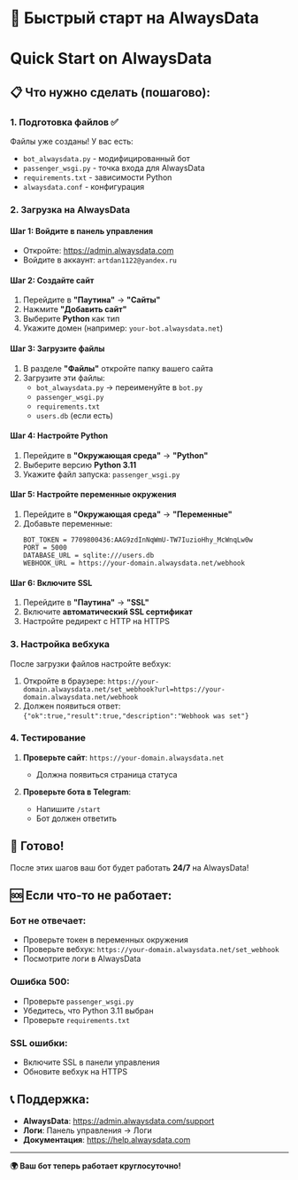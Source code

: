 # 🚀 Быстрый старт на AlwaysData
# Quick Start on AlwaysData

## 📋 Что нужно сделать (пошагово):

### 1. **Подготовка файлов** ✅
Файлы уже созданы! У вас есть:
- `bot_alwaysdata.py` - модифицированный бот
- `passenger_wsgi.py` - точка входа для AlwaysData
- `requirements.txt` - зависимости Python
- `alwaysdata.conf` - конфигурация

### 2. **Загрузка на AlwaysData**

#### Шаг 1: Войдите в панель управления
- Откройте: https://admin.alwaysdata.com
- Войдите в аккаунт: `artdan1122@yandex.ru`

#### Шаг 2: Создайте сайт
1. Перейдите в **"Паутина"** → **"Сайты"**
2. Нажмите **"Добавить сайт"**
3. Выберите **Python** как тип
4. Укажите домен (например: `your-bot.alwaysdata.net`)

#### Шаг 3: Загрузите файлы
1. В разделе **"Файлы"** откройте папку вашего сайта
2. Загрузите эти файлы:
   - `bot_alwaysdata.py` → переименуйте в `bot.py`
   - `passenger_wsgi.py`
   - `requirements.txt`
   - `users.db` (если есть)

#### Шаг 4: Настройте Python
1. Перейдите в **"Окружающая среда"** → **"Python"**
2. Выберите версию **Python 3.11**
3. Укажите файл запуска: `passenger_wsgi.py`

#### Шаг 5: Настройте переменные окружения
1. Перейдите в **"Окружающая среда"** → **"Переменные"**
2. Добавьте переменные:
   ```
   BOT_TOKEN = 7709800436:AAG9zdInNqWmU-TW7IuzioHhy_McWnqLw0w
   PORT = 5000
   DATABASE_URL = sqlite:///users.db
   WEBHOOK_URL = https://your-domain.alwaysdata.net/webhook
   ```

#### Шаг 6: Включите SSL
1. Перейдите в **"Паутина"** → **"SSL"**
2. Включите **автоматический SSL сертификат**
3. Настройте редирект с HTTP на HTTPS

### 3. **Настройка вебхука**

После загрузки файлов настройте вебхук:

1. Откройте в браузере: `https://your-domain.alwaysdata.net/set_webhook?url=https://your-domain.alwaysdata.net/webhook`
2. Должен появиться ответ: `{"ok":true,"result":true,"description":"Webhook was set"}`

### 4. **Тестирование**

1. **Проверьте сайт**: `https://your-domain.alwaysdata.net`
   - Должна появиться страница статуса

2. **Проверьте бота в Telegram**:
   - Напишите `/start`
   - Бот должен ответить

## 🎯 **Готово!**

После этих шагов ваш бот будет работать **24/7** на AlwaysData!

## 🆘 **Если что-то не работает:**

### Бот не отвечает:
- Проверьте токен в переменных окружения
- Проверьте вебхук: `https://your-domain.alwaysdata.net/set_webhook`
- Посмотрите логи в AlwaysData

### Ошибка 500:
- Проверьте `passenger_wsgi.py`
- Убедитесь, что Python 3.11 выбран
- Проверьте `requirements.txt`

### SSL ошибки:
- Включите SSL в панели управления
- Обновите вебхук на HTTPS

## 📞 **Поддержка:**

- **AlwaysData**: https://admin.alwaysdata.com/support
- **Логи**: Панель управления → Логи
- **Документация**: https://help.alwaysdata.com

---

**🌍 Ваш бот теперь работает круглосуточно!** 